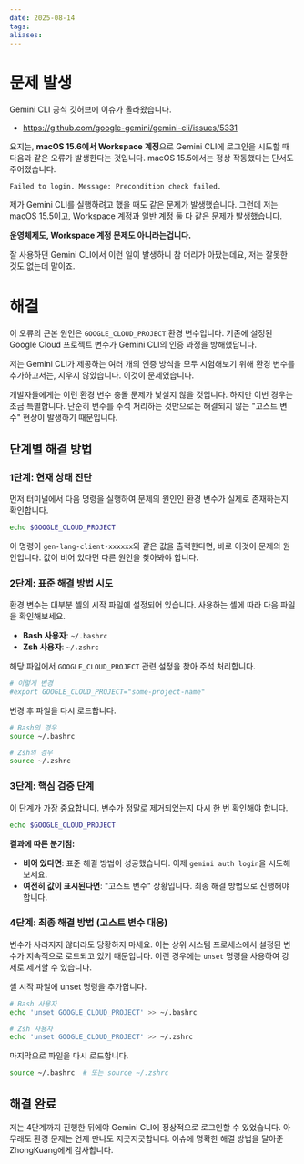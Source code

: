 ```yaml
---
date: 2025-08-14
tags: 
aliases:
---
```

# 문제 발생

Gemini CLI 공식 깃허브에 이슈가 올라왔습니다. 
- https://github.com/google-gemini/gemini-cli/issues/5331

요지는, **macOS 15.6에서 Workspace 계정**으로 Gemini CLI에 로그인을 시도할 때 다음과 같은 오류가 발생한다는 것입니다. macOS 15.5에서는 정상 작동했다는 단서도 주어졌습니다.

```
Failed to login. Message: Precondition check failed.
```

제가 Gemini CLI를 실행하려고 했을 때도 같은 문제가 발생했습니다. 그런데 저는 macOS 15.5이고, Workspace 계정과 일반 계정 둘 다 같은 문제가 발생했습니다. 

**운영체제도, Workspace 계정 문제도 아니라는겁니다.** 

잘 사용하던 Gemini CLI에서 이런 일이 발생하니 참 머리가 아팠는데요, 저는 잘못한 것도 없는데 말이죠.
# 해결

이 오류의 근본 원인은 `GOOGLE_CLOUD_PROJECT` 환경 변수입니다. 기존에 설정된 Google Cloud 프로젝트 변수가 Gemini CLI의 인증 과정을 방해했답니다. 

저는 Gemini CLI가 제공하는 여러 개의 인증 방식을 모두 시험해보기 위해 환경 변수를 추가하고서는, 지우지 않았습니다. 이것이 문제였습니다. 

개발자들에게는 이런 환경 변수 충돌 문제가 낯설지 않을 것입니다. 하지만 이번 경우는 조금 특별합니다. 단순히 변수를 주석 처리하는 것만으로는 해결되지 않는 "고스트 변수" 현상이 발생하기 때문입니다.

## 단계별 해결 방법

### 1단계: 현재 상태 진단

먼저 터미널에서 다음 명령을 실행하여 문제의 원인인 환경 변수가 실제로 존재하는지 확인합니다.

```bash
echo $GOOGLE_CLOUD_PROJECT
```

이 명령이 `gen-lang-client-xxxxxx`와 같은 값을 출력한다면, 바로 이것이 문제의 원인입니다. 값이 비어 있다면 다른 원인을 찾아봐야 합니다.

### 2단계: 표준 해결 방법 시도

환경 변수는 대부분 셸의 시작 파일에 설정되어 있습니다. 사용하는 셸에 따라 다음 파일을 확인해보세요.

- **Bash 사용자**: `~/.bashrc`
- **Zsh 사용자**: `~/.zshrc`

해당 파일에서 `GOOGLE_CLOUD_PROJECT` 관련 설정을 찾아 주석 처리합니다.

```bash
# 이렇게 변경
#export GOOGLE_CLOUD_PROJECT="some-project-name"
```

변경 후 파일을 다시 로드합니다.

```bash
# Bash의 경우
source ~/.bashrc

# Zsh의 경우
source ~/.zshrc
```

### 3단계: 핵심 검증 단계

이 단계가 가장 중요합니다. 변수가 정말로 제거되었는지 다시 한 번 확인해야 합니다.

```bash
echo $GOOGLE_CLOUD_PROJECT
```

**결과에 따른 분기점:**

- **비어 있다면**: 표준 해결 방법이 성공했습니다. 이제 `gemini auth login`을 시도해보세요.
- **여전히 값이 표시된다면**: "고스트 변수" 상황입니다. 최종 해결 방법으로 진행해야 합니다.

### 4단계: 최종 해결 방법 (고스트 변수 대응)

변수가 사라지지 않더라도 당황하지 마세요. 이는 상위 시스템 프로세스에서 설정된 변수가 지속적으로 로드되고 있기 때문입니다. 이런 경우에는 `unset` 명령을 사용하여 강제로 제거할 수 있습니다.

셸 시작 파일에 unset 명령을 추가합니다.

```bash
# Bash 사용자
echo 'unset GOOGLE_CLOUD_PROJECT' >> ~/.bashrc

# Zsh 사용자
echo 'unset GOOGLE_CLOUD_PROJECT' >> ~/.zshrc
```

마지막으로 파일을 다시 로드합니다.

```bash
source ~/.bashrc  # 또는 source ~/.zshrc
```

## 해결 완료

저는 4단계까지 진행한 뒤에야  Gemini CLI에 정상적으로 로그인할 수 있었습니다. 아무래도 환경 문제는 언제 만나도 지긋지긋합니다. 
이슈에 명확한 해결 방법을 달아준 ZhongKuang에게 감사합니다. 
